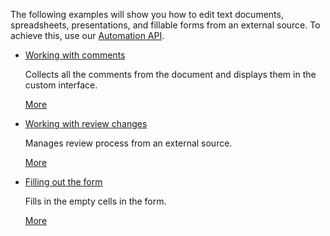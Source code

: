 The following examples will show you how to edit text documents, spreadsheets, presentations, and fillable forms from an external source. To achieve this, use our [Automation API](/editors/connector).

* [](/editors/interactingoutside/comments)

  [Working with comments](/editors/interactingoutside/comments)

  Collects all the comments from the document and displays them in the custom interface.

  [More](/editors/interactingoutside/comments)

* [](/editors/interactingoutside/reviewwork)

  [Working with review changes](/editors/interactingoutside/reviewwork)

  Manages review process from an external source.

  [More](/editors/interactingoutside/reviewwork)

* [](/editors/interactingoutside/fillingform)

  [Filling out the form](/editors/interactingoutside/fillingform)

  Fills in the empty cells in the form.

  [More](/editors/interactingoutside/fillingform)
